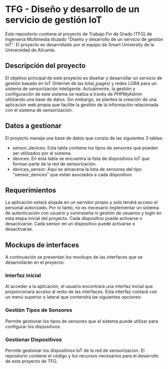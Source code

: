 # TFG - Diseño y desarrollo de un servicio de gestión IoT
Este repositorio contiene el proyecto de Trabajo Fin de Grado (TFG) de Ingeniería Multimedia titulado "Diseño y desarrollo de un servicio de gestión IoT". El proyecto es desarrollado por el equipo de Smart University de la Universidad de Alicante.

## Descripción del proyecto
El objetivo principal de este proyecto es diseñar y desarrollar un servicio de gestión basado en IoT (Internet de las total_pages) y redes LORA para un sistema de sensorización inteligente. Actualmente, la gestión y configuración de este sistema se realiza a través de PHPMyAdmin utilizando una base de datos. Sin embargo, se plantea la creación de una aplicación web propia que facilite la gestión de la información relacionada con el sistema de sensorización.

## Datos a gestionar
El proyecto maneja una base de datos que consta de las siguientes 3 tablas:
- sensor_devices: Esta tabla contiene los tipos de sensores que pueden ser utilizados por el sistema.
- devices: En esta tabla se encuentra la lista de dispositivos IoT que forman parte de la red de sensorización.
- devices_sensor: Aquí se almacena la lista de sensores del tipo "sensor_devices" que están asociados a cada dispositivo.

## Requerimientos
La aplicación estará alojada en un servidor propio y solo tendrá acceso el personal autorizado. Por lo tanto, no es necesario implementar un sistema de autenticación con usuario y contraseña ni gestión de usuarios y login en esta etapa inicial del proyecto.
Cada dispositivo puede activarse o desactivarse.
Cada sensor en un dispositivo puede activarse o desactivarse.


## Mockups de interfaces
A continuación se presentan los mockups de las interfaces que se desarrollarán en el proyecto:

### Interfaz inicial
Al acceder a la aplicación, el usuario encontrará una interfaz inicial que proporcionará acceso al resto de las interfaces. Esta interfaz contará con un menú superior o lateral que contendrá las siguientes opciones:

### Gestión Tipos de Sensores 
Permite gestionar los tipos de sensores que el sistema puede utilizar para configurar los dispositivos.

### Gestionar Dispositivos 
Permite gestionar los dispositivos IoT de la red de sensorización.
El repositorio contiene el código y los recursos necesarios para el desarrollo de este proyecto de TFG.
